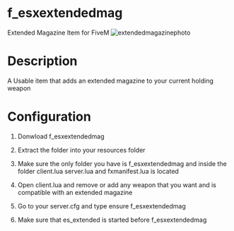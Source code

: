 # f_esxextendedmag
Extended Magazine Item for FiveM
![extendedmagazinephoto](https://user-images.githubusercontent.com/97339099/149666052-f89ec20f-08a6-41bb-a3f7-5971151aacd2.jpg)

# Description

A Usable item that adds an extended magazine to your current holding weapon


# Configuration

1. Donwload f_esxextendedmag

2. Extract the folder into your resources folder

3. Make sure the only folder you have is f_esxextendedmag and inside the folder client.lua server.lua and fxmanifest.lua is located

4. Open client.lua and remove or add any weapon that you want and is compatible with an extended magazine

5. Go to your server.cfg and type ensure f_esxextendedmag

6. Make sure that es_extended is started before f_esxextendedmag
